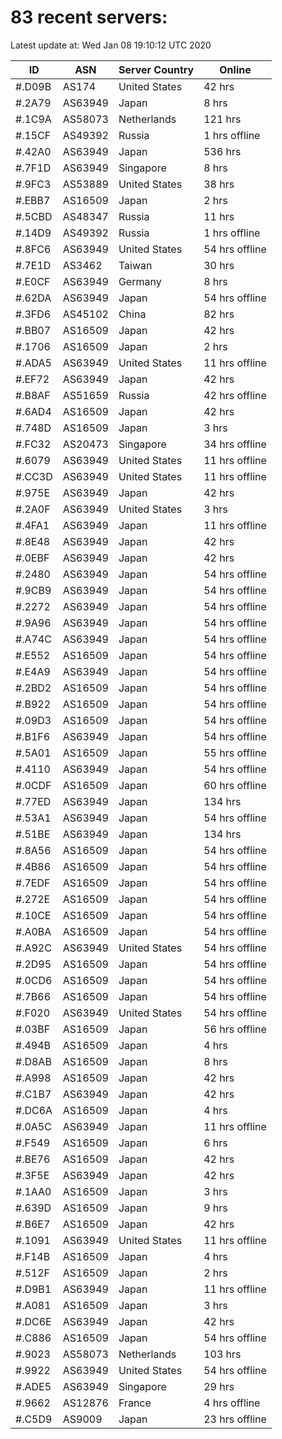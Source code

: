 # 83 recent servers:

Latest update at: Wed Jan 08 19:10:12 UTC 2020

| ID | ASN | Server Country | Online |
| -- | --- | -------------- | ------ |
| #.D09B | AS174 | United States | 42 hrs |
| #.2A79 | AS63949 | Japan | 8 hrs |
| #.1C9A | AS58073 | Netherlands | 121 hrs |
| #.15CF | AS49392 | Russia | 1 hrs offline |
| #.42A0 | AS63949 | Japan | 536 hrs |
| #.7F1D | AS63949 | Singapore | 8 hrs |
| #.9FC3 | AS53889 | United States | 38 hrs |
| #.EBB7 | AS16509 | Japan | 2 hrs |
| #.5CBD | AS48347 | Russia | 11 hrs |
| #.14D9 | AS49392 | Russia | 1 hrs offline |
| #.8FC6 | AS63949 | United States | 54 hrs offline |
| #.7E1D | AS3462 | Taiwan | 30 hrs |
| #.E0CF | AS63949 | Germany | 8 hrs |
| #.62DA | AS63949 | Japan | 54 hrs offline |
| #.3FD6 | AS45102 | China | 82 hrs |
| #.BB07 | AS16509 | Japan | 42 hrs |
| #.1706 | AS16509 | Japan | 2 hrs |
| #.ADA5 | AS63949 | United States | 11 hrs offline |
| #.EF72 | AS63949 | Japan | 42 hrs |
| #.B8AF | AS51659 | Russia | 42 hrs offline |
| #.6AD4 | AS16509 | Japan | 42 hrs |
| #.748D | AS16509 | Japan | 3 hrs |
| #.FC32 | AS20473 | Singapore | 34 hrs offline |
| #.6079 | AS63949 | United States | 11 hrs offline |
| #.CC3D | AS63949 | United States | 11 hrs offline |
| #.975E | AS63949 | Japan | 42 hrs |
| #.2A0F | AS63949 | United States | 3 hrs |
| #.4FA1 | AS63949 | Japan | 11 hrs offline |
| #.8E48 | AS63949 | Japan | 42 hrs |
| #.0EBF | AS63949 | Japan | 42 hrs |
| #.2480 | AS63949 | Japan | 54 hrs offline |
| #.9CB9 | AS63949 | Japan | 54 hrs offline |
| #.2272 | AS63949 | Japan | 54 hrs offline |
| #.9A96 | AS63949 | Japan | 54 hrs offline |
| #.A74C | AS63949 | Japan | 54 hrs offline |
| #.E552 | AS16509 | Japan | 54 hrs offline |
| #.E4A9 | AS63949 | Japan | 54 hrs offline |
| #.2BD2 | AS16509 | Japan | 54 hrs offline |
| #.B922 | AS16509 | Japan | 54 hrs offline |
| #.09D3 | AS16509 | Japan | 54 hrs offline |
| #.B1F6 | AS63949 | Japan | 54 hrs offline |
| #.5A01 | AS16509 | Japan | 55 hrs offline |
| #.4110 | AS63949 | Japan | 54 hrs offline |
| #.0CDF | AS16509 | Japan | 60 hrs offline |
| #.77ED | AS63949 | Japan | 134 hrs |
| #.53A1 | AS63949 | Japan | 54 hrs offline |
| #.51BE | AS63949 | Japan | 134 hrs |
| #.8A56 | AS16509 | Japan | 54 hrs offline |
| #.4B86 | AS16509 | Japan | 54 hrs offline |
| #.7EDF | AS16509 | Japan | 54 hrs offline |
| #.272E | AS16509 | Japan | 54 hrs offline |
| #.10CE | AS16509 | Japan | 54 hrs offline |
| #.A0BA | AS16509 | Japan | 54 hrs offline |
| #.A92C | AS63949 | United States | 54 hrs offline |
| #.2D95 | AS16509 | Japan | 54 hrs offline |
| #.0CD6 | AS16509 | Japan | 54 hrs offline |
| #.7B66 | AS16509 | Japan | 54 hrs offline |
| #.F020 | AS63949 | United States | 54 hrs offline |
| #.03BF | AS16509 | Japan | 56 hrs offline |
| #.494B | AS16509 | Japan | 4 hrs |
| #.D8AB | AS16509 | Japan | 8 hrs |
| #.A998 | AS16509 | Japan | 42 hrs |
| #.C1B7 | AS63949 | Japan | 42 hrs |
| #.DC6A | AS16509 | Japan | 4 hrs |
| #.0A5C | AS63949 | Japan | 11 hrs offline |
| #.F549 | AS16509 | Japan | 6 hrs |
| #.BE76 | AS16509 | Japan | 42 hrs |
| #.3F5E | AS63949 | Japan | 42 hrs |
| #.1AA0 | AS16509 | Japan | 3 hrs |
| #.639D | AS16509 | Japan | 9 hrs |
| #.B6E7 | AS16509 | Japan | 42 hrs |
| #.1091 | AS63949 | United States | 11 hrs offline |
| #.F14B | AS16509 | Japan | 4 hrs |
| #.512F | AS16509 | Japan | 2 hrs |
| #.D9B1 | AS63949 | Japan | 11 hrs offline |
| #.A081 | AS16509 | Japan | 3 hrs |
| #.DC6E | AS63949 | Japan | 42 hrs |
| #.C886 | AS16509 | Japan | 54 hrs offline |
| #.9023 | AS58073 | Netherlands | 103 hrs |
| #.9922 | AS63949 | United States | 54 hrs offline |
| #.ADE5 | AS63949 | Singapore | 29 hrs |
| #.9662 | AS12876 | France | 4 hrs offline |
| #.C5D9 | AS9009 | Japan | 23 hrs offline |

